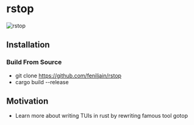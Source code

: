 # rstop

![rstop](https://raw.githubusercontent.com/feniljain/rstop/feat/network-chart/photos/rstop.png)

## Installation

### Build From Source

- git clone https://github.com/feniljain/rstop
- cargo build --release

## Motivation

- Learn more about writing TUIs in rust by rewriting famous tool gotop

